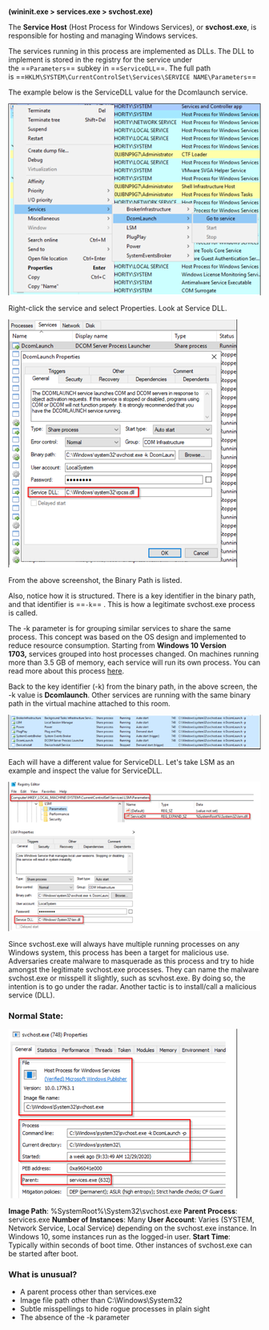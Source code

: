 **(wininit.exe > services.exe > svchost.exe)**

The **Service Host** (Host Process for Windows Services), or **svchost.exe**, is responsible for hosting and managing Windows services.

The services running in this process are implemented as DLLs. The DLL to implement is stored in the registry for the service under the ==`Parameters`== subkey in ==`ServiceDLL`==. The full path is ==`HKLM\SYSTEM\CurrentControlSet\Services\SERVICE NAME\Parameters`==

The example below is the ServiceDLL value for the Dcomlaunch service.

![](../../Attachments/Pasted%20image%2020231105010139.png)

Right-click the service and select Properties. Look at Service DLL.

![](../../Attachments/Pasted%20image%2020231105010148.png)

From the above screenshot, the Binary Path is listed.

Also, notice how it is structured. There is a key identifier in the binary path, and that identifier is ==`-k`== . This is how a legitimate svchost.exe process is called. 

The -k parameter is for grouping similar services to share the same process. This concept was based on the OS design and implemented to reduce resource consumption. Starting from **Windows 10 Version 1703,** services grouped into host processes changed. On machines running more than 3.5 GB of memory, each service will run its own process. You can read more about this process [here](https://en.wikipedia.org/wiki/Svchost.exe). 

Back to the key identifier (-k) from the binary path, in the above screen, the -k value is **Dcomlaunch**. Other services are running with the same binary path in the virtual machine attached to this room.

![](../../Attachments/Pasted%20image%2020231105010157.png)

Each will have a different value for ServiceDLL. Let's take LSM as an example and inspect the value for ServiceDLL.

![](../../Attachments/Pasted%20image%2020231105010205.png)

Since svchost.exe will always have multiple running processes on any Windows system, this process has been a target for malicious use. Adversaries create malware to masquerade as this process and try to hide amongst the legitimate svchost.exe processes. They can name the malware svchost.exe or misspell it slightly, such as scvhost.exe. By doing so, the intention is to go under the radar. Another tactic is to install/call a malicious service (DLL).
### Normal State:

![](../../Attachments/Pasted%20image%2020231105010211.png)

**Image Path**: %SystemRoot%\System32\svchost.exe
**Parent Process**: services.exe
**Number of Instances**: Many
**User Account**: Varies (SYSTEM, Network Service, Local Service) depending on the svchost.exe instance. In Windows 10, some instances run as the logged-in user.
**Start Time**: Typically within seconds of boot time. Other instances of svchost.exe can be started after boot.
### What is unusual?

- A parent process other than services.exe
- Image file path other than C:\Windows\System32
- Subtle misspellings to hide rogue processes in plain sight
- The absence of the -k parameter